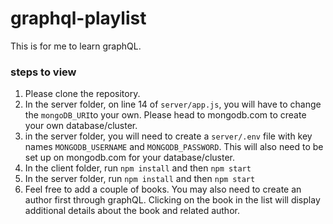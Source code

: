 # graphql-playlist
This is for me to learn graphQL. 

### steps to view
1. Please clone the repository. 
2. In the server folder, on line 14 of `server/app.js`, you will have to change the `mongoDB_URI`to your own. Please head to mongodb.com to create your own database/cluster. 
3. in the server folder, you will need to create a `server/.env` file with key names `MONGODB_USERNAME` and `MONGODB_PASSWORD`. This will also need to be set up on mongodb.com for your database/cluster. 
3. In the client folder, run `npm install` and then `npm start`
4. In the server folder, run `npm install` and then `npm start`
5. Feel free to add a couple of books. You may also need to create an author first through graphQL. Clicking on the book in the list will display additional details about the book and related author.
